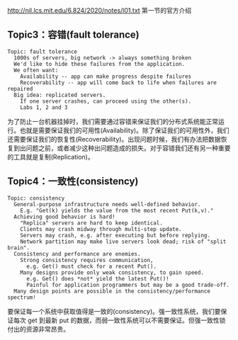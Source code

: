http://nil.lcs.mit.edu/6.824/2020/notes/l01.txt 第一节的官方介绍

## Topic3：容错(fault tolerance)

```
Topic: fault tolerance
  1000s of servers, big network -> always something broken
  We'd like to hide these failures from the application.
  We often want:
    Availability -- app can make progress despite failures
    Recoverability -- app will come back to life when failures are repaired
  Big idea: replicated servers.
    If one server crashes, can proceed using the other(s).
    Labs 1, 2 and 3
```

为了防止一台机器挂掉时，我们需要通过容错来保证我们的分布式系统能正常运行。也就是需要保证我们的可用性(Availability)。除了保证我们的可用性外，我们还需要保证我们的恢复性(Recoverability)。出现问题时候，我们有办法把数据恢复到出问题之前，或者减少这种出问题造成的损失。对于容错我们还有另一种重要的工具就是复制(Replication)。

## Topic4：一致性(consistency)

```
Topic: consistency
  General-purpose infrastructure needs well-defined behavior.
    E.g. "Get(k) yields the value from the most recent Put(k,v)."
  Achieving good behavior is hard!
    "Replica" servers are hard to keep identical.
    Clients may crash midway through multi-step update.
    Servers may crash, e.g. after executing but before replying.
    Network partition may make live servers look dead; risk of "split brain".
  Consistency and performance are enemies.
    Strong consistency requires communication,
      e.g. Get() must check for a recent Put().
    Many designs provide only weak consistency, to gain speed.
      e.g. Get() does *not* yield the latest Put()!
      Painful for application programmers but may be a good trade-off.
  Many design points are possible in the consistency/performance spectrum!
```

要保证每一个系统中获取值得是一致的(consistency)。强一致性系统，我们要保证每次 get 到最新 put 的数据，而弱一致性系统可以不需要保证。但强一致性锁付出的资源非常昂贵。